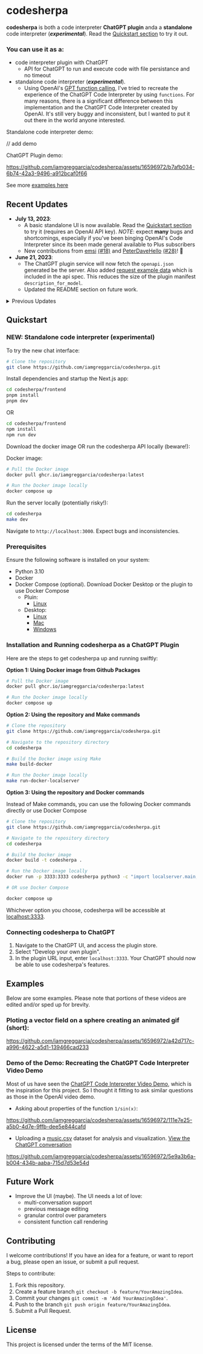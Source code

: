 # codesherpa

**codesherpa** is both a code interpreter **ChatGPT plugin** anda a **standalone** code interpreter (_**experimental**_). Read the [Quickstart section](#quickstart) to try it out.

### You can use it as a: 

- code interpreter plugin with ChatGPT
  - API for ChatGPT to run and execute code with file persistance and no timeout 
- standalone code interpreter (_**experimental**_). 
  - Using OpenAI's [GPT function calling](https://platform.openai.com/docs/guides/gpt/function-calling), I've tried to recreate the experience of the ChatGPT Code Interpreter by using `functions`. For many reasons, there is a significant difference between this implementation and the ChatGPT Code Interpreter created by OpenAI. It's still very buggy and inconsistent, but I wanted to put it out there in the world anyone interested.


Standalone code interpreter demo:

// add demo

ChatGPT Plugin demo:

https://github.com/iamgreggarcia/codesherpa/assets/16596972/b7afb034-6b74-42a3-9496-a912bcaf0f66


See more [examples here](#examples)


## Recent Updates

- **July 13, 2023**: 
  - A basic standalone UI is now available. Read the [Quickstart section](#quickstart) to try it (requires an OpenAI API key). _NOTE_: expect **many** bugs and shortcomings, especially if you've been binging OpenAI's Code Interpreter since its been made general available to Plus subscribers
  - New contributions from [emsi](https://github.com/emsi) [(#18)]([Title](https://github.com/iamgreggarcia/codesherpa/pull/18)) and [PeterDaveHello](https://github.com/PeterDaveHello) [(#28)](https://github.com/iamgreggarcia/codesherpa/pull/28)! 👏
- **June 21, 2023**: 
    - The ChatGPT plugin service will now fetch the `openapi.json` generated be the server. Also added [request example data](https://fastapi.tiangolo.com/tutorial/schema-extra-example/) which is included in the api spec. This reduces the size of the plugin manifest `description_for_model`.
    - Updated the README section on future work. 
<details>
<summary>Previous Updates</summary>

- **June 18, 2023**: Added `docker-compose.yml`
- **May 31, 2023**: Introduced new file upload interface via `upload.html` and corresponding server endpoint, allowing you to upload files at `localhost:3333/upload` or by telling ChatGPT you want to upload a file or have a file you want to work with: ![upload-demo](https://github.com/iamgreggarcia/codesherpa/assets/16596972/bb1bcadf-7152-44fb-becb-f571094cbf56) Refactored Python code execution using `ast` module for enhanced efficiency. Local server and manifest file updates to support these features. Minor updates to REPL execution, error handling, and code formatting.
- **May 22, 2023**: Refactored README to provide clear and concise instructions for building and running codesherpa.
- **May 20, 2023**: codesherpa now supports multiple programming languages, including Python, C++, and Rust.

</details>

## Quickstart

### NEW: Standalone code interpreter (experimental)

To try the new chat interface:

```bash
# Clone the repository
git clone https://github.com/iamgreggarcia/codesherpa.git
```

Install dependencies and startup the Next.js app:
```bash
cd codesherpa/frontend
pnpm install
pnpm dev
```
OR

```bash
cd codesherpa/frontend
npm install
npm run dev
```
Download the docker image OR run the codesherpa API locally (beware!):

Docker image:
```bash
# Pull the Docker image
docker pull ghcr.io/iamgreggarcia/codesherpa:latest

# Run the Docker image locally
docker compose up
```

Run the server locally (potentially risky!):
```bash
cd codesherpa
make dev
```

Navigate to `http://localhost:3000`. Expect bugs and inconsistencies.

### Prerequisites

Ensure the following software is installed on your system:

- Python 3.10
- Docker
- Docker Compose (optional). Download Docker Desktop or the plugin to use Docker Compose
    - Pluin:
      - [Linux](https://docs.docker.com/compose/install/#scenario-two-install-the-compose-plugin)
    - Desktop:
      - [Linux](https://docs.docker.com/desktop/install/linux-install/)
      - [Mac](https://docs.docker.com/desktop/install/mac-install/)
      - [Windows](https://docs.docker.com/desktop/install/windows-install/)

### Installation and Running codesherpa as a ChatGPT Plugin

Here are the steps to get codesherpa up and running swiftly:

**Option 1: Using Docker image from Github Packages**

```bash
# Pull the Docker image
docker pull ghcr.io/iamgreggarcia/codesherpa:latest

# Run the Docker image locally
docker compose up
```

**Option 2: Using the repository and Make commands**

```bash
# Clone the repository
git clone https://github.com/iamgreggarcia/codesherpa.git

# Navigate to the repository directory
cd codesherpa

# Build the Docker image using Make
make build-docker

# Run the Docker image locally
make run-docker-localserver
```

**Option 3: Using the repository and Docker commands**

Instead of Make commands, you can use the following Docker commands directly or use Docker Compose

```bash
# Clone the repository
git clone https://github.com/iamgreggarcia/codesherpa.git

# Navigate to the repository directory
cd codesherpa

# Build the Docker image
docker build -t codesherpa .

# Run the Docker image locally
docker run -p 3333:3333 codesherpa python3 -c "import localserver.main; localserver.main.start()"

# OR use Docker Compose

docker compose up
```

Whichever option you choose, codesherpa will be accessible at [localhost:3333](http://localhost:3333).

### Connecting codesherpa to ChatGPT

1. Navigate to the ChatGPT UI, and access the plugin store.
2. Select "Develop your own plugin".
3. In the plugin URL input, enter `localhost:3333`. Your ChatGPT should now be able to use codesherpa's features.


## Examples

Below are some examples. Please note that portions of these videos are edited and/or sped up for brevity.

### Ploting a vector field on a sphere creating an animated gif (short):
https://github.com/iamgreggarcia/codesherpa/assets/16596972/a42d717c-a996-4622-a5d1-139466cad233

### Demo of the Demo: Recreating the ChatGPT Code Interpreter Video Demo
Most of us have seen the [ChatGPT Code Interpreter Video Demo](https://openai.com/blog/chatgpt-plugins#code-interpreter), which is the inspiration for this project. So I thought it fitting to ask similar questions as those in the OpenAI video demo.

- Asking about properties of the function `1/sin(x)`:


https://github.com/iamgreggarcia/codesherpa/assets/16596972/111e7e25-a5b0-4d7e-9ffb-dee5e844cafd


- Uploading a [music.csv](https://corgis-edu.github.io/corgis/csv/music/) dataset for analysis and visualization. [View the ChatGPT conversation](https://chat.openai.com/share/ee480269-ee72-4104-a1fa-2f11e881055b)



https://github.com/iamgreggarcia/codesherpa/assets/16596972/5e9a3b6a-b004-434b-aaba-715d7d53e54d


## Future Work
- Improve the UI (maybe). The UI needs a lot of love:
  - multi-conversation support
  - previous message editing
  - granular control over parameters
  - consistent function call rendering

## Contributing

I welcome contributions! If you have an idea for a feature, or want to report a bug, please open an issue, or submit a pull request.

Steps to contribute:

1. Fork this repository.
2. Create a feature branch `git checkout -b feature/YourAmazingIdea`.
3. Commit your changes `git commit -m 'Add YourAmazingIdea'`.
4. Push to the branch `git push origin feature/YourAmazingIdea`.
5. Submit a Pull Request.

## License

This project is licensed under the terms of the MIT license.

